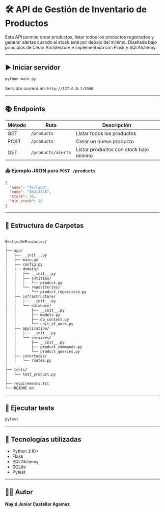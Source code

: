 # 🛠️ API de Gestión de Inventario de Productos

Esta API permite crear productos, listar todos los productos registrados y generar alertas cuando el stock esté por debajo del mínimo. Diseñada bajo principios de Clean Architecture e implementada con Flask y SQLAlchemy.

---

## ▶️ Iniciar servidor

```bash
python main.py
```

Servidor correrá en: `http://127.0.0.1:5000`

---

## 📚 Endpoints

| Método | Ruta               | Descripción                            |
|--------|--------------------|----------------------------------------|
| GET    | `/products`        | Listar todos los productos             |
| POST   | `/products`        | Crear un nuevo producto                |
| GET    | `/products/alerts` | Listar productos con stock bajo mínimo |

### 📥 Ejemplo JSON para `POST /products`

```json
{
  "name": "Teclado",
  "code": "SKU12345",
  "stock": 10,
  "min_stock": 20
}
```

---

## 🧱 Estructura de Carpetas

```bash
.
GestionDeProductos/
│
├── app/
│   ├── __init__.py
│   ├── main.py
│   ├── config.py
│   ├── domain/
│   │   ├── __init__.py
│   │   ├── entities/
│   │   │   └── product.py
│   │   └── repositories/
│   │       └── product_repository.py
│   ├── infrastructure/
│   │   ├── __init__.py
│   │   └── database/
│   │       ├── __init__.py
│   │       ├── models.py
│   │       ├── db_context.py
│   │       └── unit_of_work.py
│   ├── application/
│   │   ├── __init__.py
│   │   └── services/
│   │       ├── __init__.py
│   │       ├── product_commands.py
│   │       └── product_queries.py
│   ├── interfaces/
│   │   └── routes.py
│
├── tests/
│   └── test_product.py
│
├── requirements.txt
└── README.md
```

---

## 🧪 Ejecutar tests

```bash
pytest
```

---

## 📌 Tecnologías utilizadas

- Python 3.10+
- Flask
- SQLAlchemy
- SQLite
- Pytest

---

## 🧑‍💻 Autor

**Nayid Junior Castellar Agamez**  
